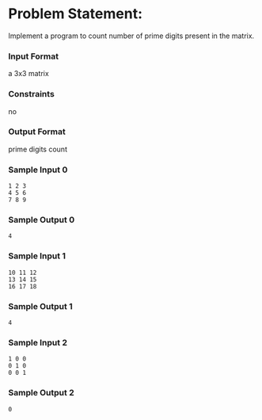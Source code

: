 # Problem Statement:

Implement a program to count number of prime digits present in the matrix.

### Input Format

a 3x3 matrix

### Constraints

no

### Output Format

prime digits count

### Sample Input 0
```
1 2 3
4 5 6
7 8 9
```
### Sample Output 0
```
4
```
### Sample Input 1
```
10 11 12
13 14 15
16 17 18
```
### Sample Output 1
```
4
```
### Sample Input 2
```
1 0 0
0 1 0
0 0 1
```
### Sample Output 2
```
0
```
